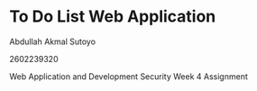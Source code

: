 # To Do List Web Application
Abdullah Akmal Sutoyo

2602239320

Web Application and Development Security Week 4 Assignment
